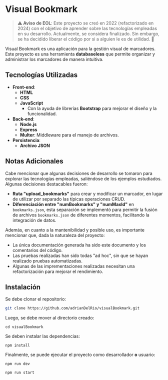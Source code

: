 # Visual Bookmark

> **:warning: Aviso de EOL**: Este proyecto se creó en 2022 (refactorizado en 2024) con el objetivo de aprender sobre las tecnologías empleadas en su desarrollo. Actualmente, se considera finalizado. Sin embargo, se ha decidido liberar el código por si a alguien le es de utilidad. :blue_heart:

Visual Bookmark es una aplicación para la gestión visual de marcadores. Este proyecto es una herramienta **databaseless** que permite organizar y administrar los marcadores de manera intuitiva.

## Tecnologías Utilizadas

- **Front-end**: 
  - **HTML**
  - **CSS**
  - **JavaScript**
    + Con la ayuda de librerías **Bootstrap** para mejorar el diseño y la funcionalidad.
- **Back-end**: 
  - **Node.js**
  - **Express**
  - **Multer**: Middleware para el manejo de archivos.
- **Persistencia**: 
  - **Archivo JSON**

## Notas Adicionales

Cabe mencionar que algunas decisiones de desarrollo se tomaron para explorar las tecnologías empleadas, saliéndose de los ejemplos estudiados. Algunas decisiones destacables fueron:

- **Ruta "upload_bookmarks"** para crear y modificar un marcador, en lugar de utilizar por separado las típicas operaciones CRUD.
- **Diferenciación entre "numBookmarks" y "numMaxId"** en `bookmarks.json`, esta separación se implementó para permitir la fusión de archivos `bookmarks.json` de diferentes momentos, facilitando la integración de datos.

Además, en cuanto a la mantenibilidad y posible uso, es importante mencionar que, dada la naturaleza del proyecto:
- La única documentación generada ha sido este documento y los comentarios del código.
- Las pruebas realizadas han sido todas "ad hoc", sin que se hayan realizado pruebas automatizadas.
- Algunas de las imprementaciones realizadas necesitan una refactorización para mejorar el rendimiento.

## Instalación

Se debe clonar el repositorio:

```bash
git clone https://github.com/adrianDelRio/visualBookmark.git
```

Luego, se debe mover al directorio creado:

```
cd visualBookmark
```

Se deben instalar las dependencias:

```
npm install
```

Finalmente, se puede ejecutar el proyecto como desarrollador **o** usuario:

```
npm run dev
```
```
npm run start
```
